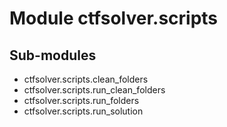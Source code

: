 Module ctfsolver.scripts
========================

Sub-modules
-----------
* ctfsolver.scripts.clean_folders
* ctfsolver.scripts.run_clean_folders
* ctfsolver.scripts.run_folders
* ctfsolver.scripts.run_solution